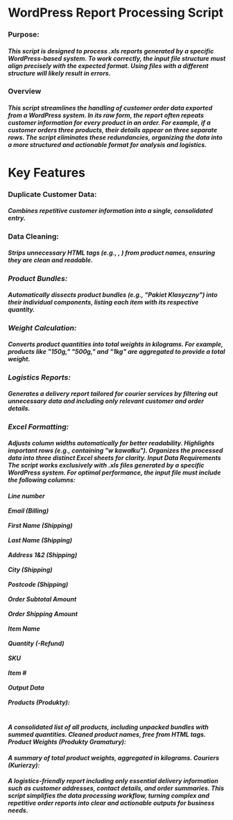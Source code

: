 <h1>WordPress Report Processing Script</h1>


<h3>Purpose:</h3>

<h5>This script is designed to process .xls reports generated by a specific WordPress-based system. To work correctly, the input file structure must align precisely with the expected format. Using files with a different structure will likely result in errors.</h5>

<h3>Overview</h3>

<h5>This script streamlines the handling of customer order data exported from a WordPress system. In its raw form, the report often repeats customer information for every product in an order. For example, if a customer orders three products, their details appear on three separate rows. The script eliminates these redundancies, organizing the data into a more structured and actionable format for analysis and logistics.</h5>

<h1>Key Features</h1>

<h3>Duplicate Customer Data:</h3>

<h5>Combines repetitive customer information into a single, consolidated entry.</h5>

<h3>Data Cleaning:</h3>

<h5>Strips unnecessary HTML tags (e.g., <b>, <i>) from product names, ensuring they are clean and readable.</h5>

<h3>Product Bundles:</h3>

<h5>Automatically dissects product bundles (e.g., "Pakiet Klasyczny") into their individual components, listing each item with its respective quantity.</h5>

<h3>Weight Calculation:</h3>

<h5>Converts product quantities into total weights in kilograms. For example, products like "150g," "500g," and "1kg" are aggregated to provide a total weight.

<h3>Logistics Reports:</h3>

<h5>Generates a delivery report tailored for courier services by filtering out unnecessary data and including only relevant customer and order details.</h5>

<h3>Excel Formatting:</h3>

  <h4>Adjusts column widths automatically for better readability.
  Highlights important rows (e.g., containing "w kawałku").
  Organizes the processed data into three distinct Excel sheets for clarity.
  Input Data Requirements
  The script works exclusively with .xls files generated by a specific WordPress system. For optimal performance, the input file must include the following columns:</h4>

  <h5>Line number<br><br>
  Email (Billing)<br><br>
  First Name (Shipping)<br><br>
  Last Name (Shipping)<br><br>
  Address 1&2 (Shipping)<br><br>
  City (Shipping)<br><br>
  Postcode (Shipping)<br><br>
  Order Subtotal Amount<br><br>
  Order Shipping Amount<br><br>
  Item Name<br><br>
  Quantity (-Refund)<br><br>
  SKU<br><br>
  Item #<br><br>
  Output Data<br><br>
  Products (Produkty):<br><br></h5>

  <h4>A consolidated list of all products, including unpacked bundles with summed quantities.
  Cleaned product names, free from HTML tags.
  Product Weights (Produkty Gramatury):</h4>
  
  <h4>A summary of total product weights, aggregated in kilograms.
  Couriers (Kurierzy):</h4>
  
  <h4>A logistics-friendly report including only essential delivery information such as customer addresses, contact details, and order summaries.
  This script simplifies the data processing workflow, turning complex and repetitive order reports into clear and actionable outputs for business needs.</h4>
